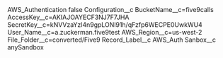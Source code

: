 <?xml version="1.0" encoding="UTF-8"?>
<CustomMetadata xmlns="http://soap.sforce.com/2006/04/metadata" xmlns:xsi="http://www.w3.org/2001/XMLSchema-instance" xmlns:xsd="http://www.w3.org/2001/XMLSchema">
    <label>AWS_Authentication</label>
    <protected>false</protected>
    <values>
        <field>Configuration__c</field>
        <value xsi:type="xsd:string">BucketName__c=five9calls
AccessKey__c=AKIAJOAYECF3NJ7F7JHA
SecretKey__c=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
User_Name__c=a.zuckerman.five9test
AWS_Region__c=us-west-2
File_Folder__c=converted/Five9</value>
    </values>
    <values>
        <field>Record_Label__c</field>
        <value xsi:type="xsd:string">AWS_Auth</value>
    </values>
    <values>
        <field>Sanbox__c</field>
        <value xsi:type="xsd:string">anySandbox</value>
    </values>
</CustomMetadata>
